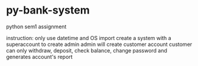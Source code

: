 # py-bank-system
python sem1 assignment

instruction: 
only use datetime and OS import
create a system with a superaccount to create admin 
admin will create customer account
customer can only withdraw, deposit, check balance, change password and generates account's report
